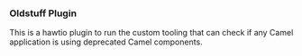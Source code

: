 ### Oldstuff Plugin

This is a hawtio plugin to run the custom tooling that can check if any Camel application
is using deprecated Camel components.
